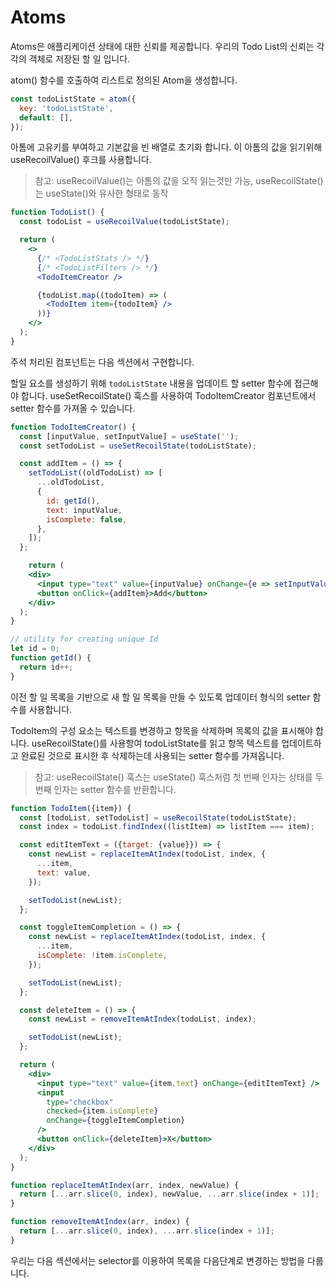 # Atoms

Atoms은 애플리케이션 상태에 대한 신뢰를 제공합니다. 우리의 Todo List의 신뢰는 각각의 객체로 저장된 할 일 입니다. 

atom() 함수를 호출하여 리스트로 정의된 Atom을 생성합니다.

```js
const todoListState = atom({
  key: 'todoListState',
  default: [],
});
```

아톰에 고유키를 부여하고 기본값을 빈 배열로 초기화 합니다. 이 아톰의 값을 읽기위해 useRecoilValue() 후크를 사용합니다.

> 참고: useRecoilValue()는 아톰의 값을 오직 읽는것만 가능, useRecoilState()는 useState()와 유사한 형태로 동작

```jsx
function TodoList() {
  const todoList = useRecoilValue(todoListState);

  return (
    <>
      {/* <TodoListStats /> */}
      {/* <TodoListFilters /> */}
      <TodoItemCreator />

      {todoList.map((todoItem) => (
        <TodoItem item={todoItem} />
      ))}
    </>
  );
}
```

주석 처리된 컴포넌트는 다음 섹션에서 구현합니다.

할일 요소를 생성하기 위해 `todoListState` 내용을 업데이트 할 setter 함수에 접근해야 합니다. useSetRecoilState() 훅스를 사용하여 TodoItemCreator 컴포넌트에서 setter 함수를 가져올 수 있습니다.

```jsx
function TodoItemCreator() {
  const [inputValue, setInputValue] = useState('');
  const setTodoList = useSetRecoilState(todoListState);

  const addItem = () => {
    setTodoList((oldTodoList) => [
      ...oldTodoList,
      {
        id: getId(),
        text: inputValue,
        isComplete: false,
      },
    ]);
  };

	return (
    <div>
      <input type="text" value={inputValue} onChange={e => setInputValue(e.target.value)} />
      <button onClick={addItem}>Add</button>
    </div>
  );
}

// utility for creating unique Id
let id = 0;
function getId() {
  return id++;
}
```

이전 할 일 목록을 기반으로 새 할 일 목록을 만들 수 있도록 업데이터 형식의 setter 함수를 사용합니다.

TodoItem의 구성 요소는 텍스트를 변경하고 항목을 삭제하며 목록의 값을 표시해야 합니다. useRecoilState()를 사용항여 todoListState를 읽고 항목 텍스트를 업데이트하고 완료된 것으로 표시한 후 삭제하는데 사용되는 setter 함수를 가져옵니다.

> 참고: useRecoilState() 훅스는 useState() 훅스처럼 첫 번째 인자는 상태를 두 번째 인자는 setter 함수를 반환합니다.

```jsx
function TodoItem({item}) {
  const [todoList, setTodoList] = useRecoilState(todoListState);
  const index = todoList.findIndex((listItem) => listItem === item);

  const editItemText = ({target: {value}}) => {
    const newList = replaceItemAtIndex(todoList, index, {
      ...item,
      text: value,
    });

    setTodoList(newList);
  };

  const toggleItemCompletion = () => {
    const newList = replaceItemAtIndex(todoList, index, {
      ...item,
      isComplete: !item.isComplete,
    });

    setTodoList(newList);
  };

  const deleteItem = () => {
    const newList = removeItemAtIndex(todoList, index);

    setTodoList(newList);
  };

  return (
    <div>
      <input type="text" value={item.text} onChange={editItemText} />
      <input
        type="checkbox"
        checked={item.isComplete}
        onChange={toggleItemCompletion}
      />
      <button onClick={deleteItem}>X</button>
    </div>
  );
}

function replaceItemAtIndex(arr, index, newValue) {
  return [...arr.slice(0, index), newValue, ...arr.slice(index + 1)];
}

function removeItemAtIndex(arr, index) {
  return [...arr.slice(0, index), ...arr.slice(index + 1)];
}
```

우리는 다음 섹션에서는 selector를 이용하여 목록을 다음단계로 변경하는 방법을 다룹니다.